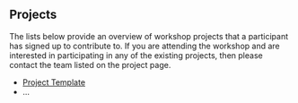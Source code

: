 ## Projects

The lists below provide an overview of workshop projects that a participant has signed up to contribute to. If you are attending the workshop and are interested in participating in any of the existing projects, then please contact the team listed on the project page.

* [Project Template](projects/template)
* ...